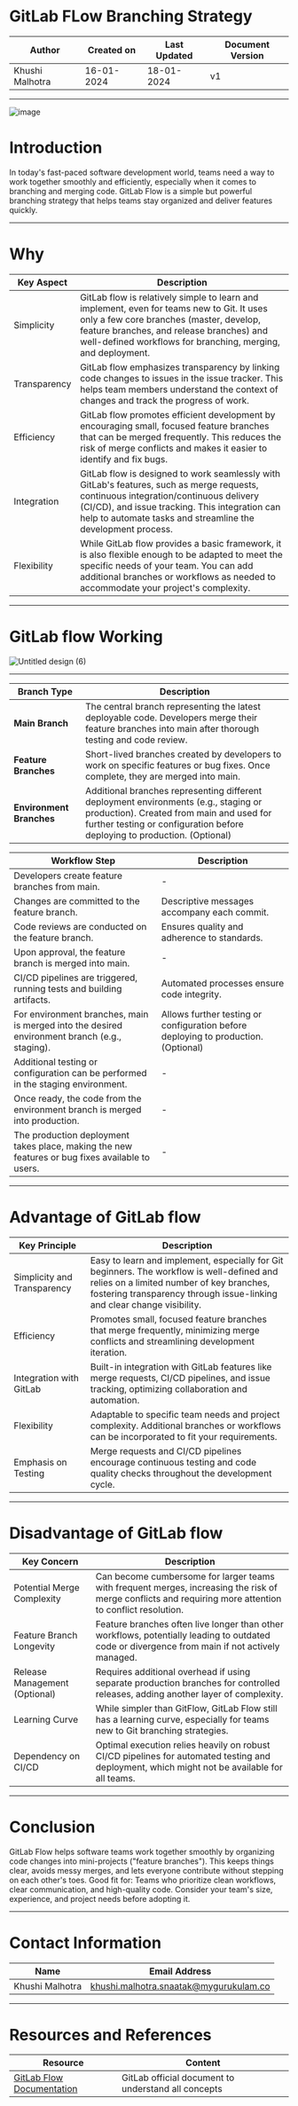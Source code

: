 # GitLab FLow Branching Strategy


| Author           | Created on  | Last Updated | Document Version |
|------------------|-------------|--------------|-------------------|
| Khushi Malhotra | 16-01-2024  | 18-01-2024   |        v1          |
***

![image](https://github.com/avengers-p7/Documentation/assets/156056460/449e3787-fb85-4131-bdf2-4fc2154c60e8)


# Introduction

In today's fast-paced software development world, teams need a way to work together smoothly and efficiently, especially when it comes to branching and merging code. GitLab Flow is a simple but powerful branching strategy that helps teams stay organized and deliver features quickly.
***

# Why

| Key Aspect      | Description                                                                                                                                                               |
|-----------------|---------------------------------------------------------------------------------------------------------------------------------------------------------------------------|
| Simplicity      | GitLab flow is relatively simple to learn and implement, even for teams new to Git. It uses only a few core branches (master, develop, feature branches, and release branches) and well-defined workflows for branching, merging, and deployment. |
| Transparency    | GitLab flow emphasizes transparency by linking code changes to issues in the issue tracker. This helps team members understand the context of changes and track the progress of work.                                 |
| Efficiency      | GitLab flow promotes efficient development by encouraging small, focused feature branches that can be merged frequently. This reduces the risk of merge conflicts and makes it easier to identify and fix bugs.                |
| Integration     | GitLab flow is designed to work seamlessly with GitLab's features, such as merge requests, continuous integration/continuous delivery (CI/CD), and issue tracking. This integration can help to automate tasks and streamline the development process. |
| Flexibility     | While GitLab flow provides a basic framework, it is also flexible enough to be adapted to meet the specific needs of your team. You can add additional branches or workflows as needed to accommodate your project's complexity.         |
***

# GitLab flow Working

![Untitled design (6)](https://github.com/avengers-p7/Documentation/assets/156056460/367974ae-6737-4d46-abfe-5b6257265a99)

***

| Branch Type                  | Description                                                                                                     |
|------------------------------|-----------------------------------------------------------------------------------------------------------------|
| **Main Branch**              | The central branch representing the latest deployable code. Developers merge their feature branches into main after thorough testing and code review. |
| **Feature Branches**         | Short-lived branches created by developers to work on specific features or bug fixes. Once complete, they are merged into main. |
| **Environment Branches**     | Additional branches representing different deployment environments (e.g., staging or production). Created from main and used for further testing or configuration before deploying to production. (Optional) |


| Workflow Step                                       | Description                                                                                                     |
|-----------------------------------------------------|-----------------------------------------------------------------------------------------------------------------|
| Developers create feature branches from main.      | -                                                                                                               |
| Changes are committed to the feature branch.        | Descriptive messages accompany each commit.                                                                     |
| Code reviews are conducted on the feature branch.   | Ensures quality and adherence to standards.                                                                      |
| Upon approval, the feature branch is merged into main. | -                                                                                                               |
| CI/CD pipelines are triggered, running tests and building artifacts. | Automated processes ensure code integrity.                                                                    |
| For environment branches, main is merged into the desired environment branch (e.g., staging). | Allows further testing or configuration before deploying to production. (Optional)                            |
| Additional testing or configuration can be performed in the staging environment. | -                                                                                                               |
| Once ready, the code from the environment branch is merged into production. | -                                                                                                               |
| The production deployment takes place, making the new features or bug fixes available to users. | -                                                                                                               |


***

# Advantage of GitLab flow

| Key Principle             | Description                                                                                                                                                                                                                          |
|---------------------------|--------------------------------------------------------------------------------------------------------------------------------------------------------------------------------------------------------------------------------------|
| Simplicity and Transparency| Easy to learn and implement, especially for Git beginners. The workflow is well-defined and relies on a limited number of key branches, fostering transparency through issue-linking and clear change visibility.               |
| Efficiency                | Promotes small, focused feature branches that merge frequently, minimizing merge conflicts and streamlining development iteration.                                                                                                  |
| Integration with GitLab    | Built-in integration with GitLab features like merge requests, CI/CD pipelines, and issue tracking, optimizing collaboration and automation.                                                                                           |
| Flexibility               | Adaptable to specific team needs and project complexity. Additional branches or workflows can be incorporated to fit your requirements.                                                                                               |
| Emphasis on Testing       | Merge requests and CI/CD pipelines encourage continuous testing and code quality checks throughout the development cycle.  |
*** 

# Disadvantage of GitLab flow

| Key Concern                | Description                                                                                                                                                                                                                                |
|----------------------------|--------------------------------------------------------------------------------------------------------------------------------------------------------------------------------------------------------------------------------------------|
| Potential Merge Complexity | Can become cumbersome for larger teams with frequent merges, increasing the risk of merge conflicts and requiring more attention to conflict resolution.                                                                                   |
| Feature Branch Longevity   | Feature branches often live longer than other workflows, potentially leading to outdated code or divergence from main if not actively managed.                                                                                           |
| Release Management (Optional)| Requires additional overhead if using separate production branches for controlled releases, adding another layer of complexity.                                                                                                              |
| Learning Curve             | While simpler than GitFlow, GitLab Flow still has a learning curve, especially for teams new to Git branching strategies.                                                                                                                  |
| Dependency on CI/CD        | Optimal execution relies heavily on robust CI/CD pipelines for automated testing and deployment, which might not be available for all teams.                                                                                               |
***

# Conclusion 

GitLab Flow helps software teams work together smoothly by organizing code changes into mini-projects ("feature branches"). This keeps things clear, avoids messy merges, and lets everyone contribute without stepping on each other's toes.
Good fit for: Teams who prioritize clean workflows, clear communication, and high-quality code. Consider your team's size, experience, and project needs before adopting it.
***

# Contact Information

| Name            | Email Address                        |
|-----------------|--------------------------------------|
| Khushi Malhotra | khushi.malhotra.snaatak@mygurukulam.co |
***

# Resources and References

| Resource                                 | Content                                               |
|------------------------------------------|-------------------------------------------------------|
| [GitLab Flow Documentation](https://about.gitlab.com/topics/version-control/what-is-gitlab-flow/) | GitLab official document to understand all concepts   |
